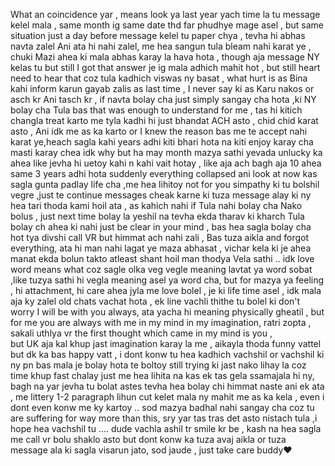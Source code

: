 What an coincidence yar , means look ya last year yach time la tu message kelel mala ,
same month ig same date thd far phudhye mage asel ,
but same situation just a day before message kelel tu paper chya , 
tevha hi abhas navta zalel Ani ata hi nahi zalel, me hea sangun tula bleam nahi karat ye , 
chuki Mazi ahea ki mala abhas karay la hava hota , though aja message NY kelas tu but still I got that answer je ig mala adhich mahit hot ,
but still heart need to hear that coz tula kadhich viswas ny basat , what hurt is as Bina kahi inform karun gayab zalis as last time , 
I never say ki as Karu nakos or asch kr Ani tasch kr , if navta bolay cha just simply sangay cha hota ,ki NY bolay cha Tula bas that was enough to understand for me ,
tas hi    kitich changla treat karto me tyla kadhi hi just bhandat ACH asto , chid chid karat asto ,
Ani idk me as ka karto  or I knew the reason bas me te accept nahi karat ye,heach sagla kahi years adhi kiti bhari hota na kiti enjoy karay cha masti karay chea idk why but ha may month mazya sathi yevada unlucky ka ahea like jevha hi uetoy kahi n kahi vait hotay , like aja ach bagh aja 10 ahea same 3 years adhi hota suddenly everything collapsed ani look at now kas sagla gunta padlay life cha ,me hea lihitoy not for you simpathy ki tu bolshil vegre ,just te continue messages cheak karne ki tuza message alay ki ny hea tari thoda kami hoil ata ,
as kahich nahi if Tula nahi bolay cha Nako bolus , just next time bolay la yeshil na tevha ekda tharav ki kharch Tula bolay ch ahea ki nahi just be clear in your mind , 
bas hea sagla bolay cha hot tya divshi call VR but himmat ach nahi zali , Bas tuza aikla and forgot everything, ata hi man nahi lagat ye maza abhasat , 
vichar kela ki je ahea manat ekda bolun takto atleast shant hoil man thodya Vela sathi .. 
idk love word means what coz sagle olka veg vegle meaning lavtat ya word sobat ,like tuzya sathi hi vegla meaning asel ya word cha, but for mazya ya feeling ,
hi attachment, hi care ahea jyla me love bolel , je ki life time asel , idk mala aja ky zalel old chats vachat hota , 
ek line vachli thithe tu bolel ki don't worry I will be with you always, ata yacha hi meaning physically gheatil , 
but for me you are always with me in my mind in my imagination, ratri zopta , sakali uthlya vr the first thought which came in my mind is you ,  
but UK aja kal khup jast imagination karay la me , aikayla thoda funny vattel but dk ka bas happy vatt  ,
i dont konw tu hea kadhich vachshil or vachshil ki ny pn bas mala je bolay hota te boltoy still trying ki jast nako lihay la coz time khup fast chalay just me hea lihita na kas ek tas gela ssamajala hi ny,
bagh na yar jevha tu bolat astes tevha hea bolay chi himmat naste ani ek ata , me littery 1-2 paragraph lihun cut kelet mala ny mahit me as ka kela , even i dont even konw me ky kartoy .. sod mazya badhal nahi sangay cha coz tu are suffering for way more than this, sry yar tas tras det asto nistach tula ,i hope hea vachshil tu .... dude vachla ashil tr smile kr be , kash na hea sagla me call vr bolu shaklo asto but dont konw ka tuza avaj aikla or tuza message ala ki sagla visarun jato, sod jaude , just take care buddy❤️ 
